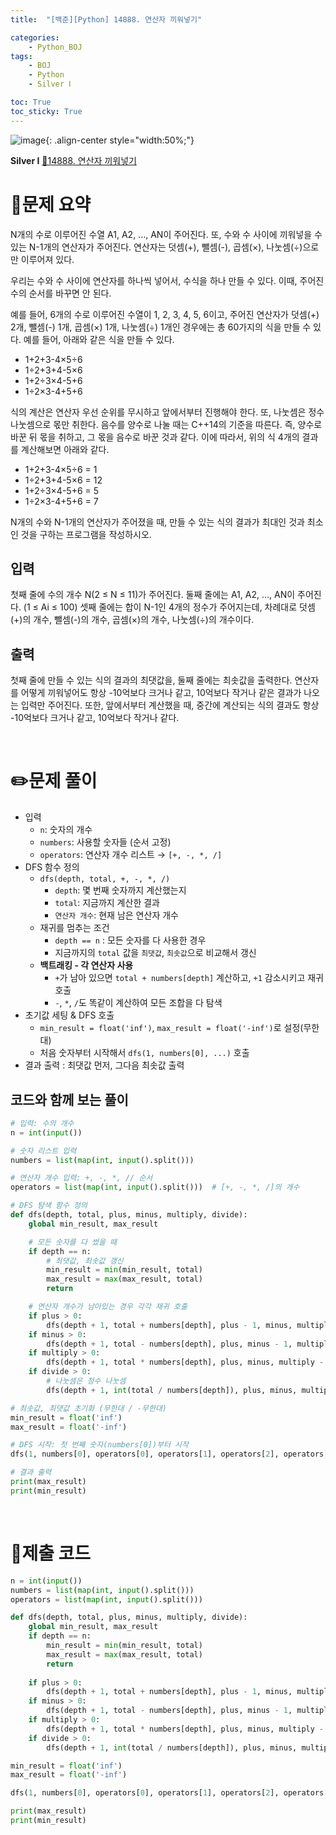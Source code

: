 ```yaml
---
title:  "[백준][Python] 14888. 연산자 끼워넣기" 

categories: 
    - Python_BOJ
tags: 
    - BOJ
    - Python
    - Silver Ⅰ

toc: True
toc_sticky: True
---
```

![image](https://github.com/user-attachments/assets/32319fe8-99e9-4031-b5d1-9f1909b510dc){: .align-center style="width:50%;"}

**Silver Ⅰ** 
[🔗14888. 연산자 끼워넣기](https://www.acmicpc.net/problem/14888)

# 📝문제 요약
N개의 수로 이루어진 수열 A1, A2, ..., AN이 주어진다. 또, 수와 수 사이에 끼워넣을 수 있는 N-1개의 연산자가 주어진다. 연산자는 덧셈(+), 뺄셈(-), 곱셈(×), 나눗셈(÷)으로만 이루어져 있다.

우리는 수와 수 사이에 연산자를 하나씩 넣어서, 수식을 하나 만들 수 있다. 이때, 주어진 수의 순서를 바꾸면 안 된다.

예를 들어, 6개의 수로 이루어진 수열이 1, 2, 3, 4, 5, 6이고, 주어진 연산자가 덧셈(+) 2개, 뺄셈(-) 1개, 곱셈(×) 1개, 나눗셈(÷) 1개인 경우에는 총 60가지의 식을 만들 수 있다. 예를 들어, 아래와 같은 식을 만들 수 있다.

- 1+2+3-4×5÷6
- 1÷2+3+4-5×6
- 1+2÷3×4-5+6
- 1÷2×3-4+5+6

식의 계산은 연산자 우선 순위를 무시하고 앞에서부터 진행해야 한다. 또, 나눗셈은 정수 나눗셈으로 몫만 취한다. 음수를 양수로 나눌 때는 C++14의 기준을 따른다. 즉, 양수로 바꾼 뒤 몫을 취하고, 그 몫을 음수로 바꾼 것과 같다. 이에 따라서, 위의 식 4개의 결과를 계산해보면 아래와 같다.

- 1+2+3-4×5÷6 = 1
- 1÷2+3+4-5×6 = 12
- 1+2÷3×4-5+6 = 5
- 1÷2×3-4+5+6 = 7

N개의 수와 N-1개의 연산자가 주어졌을 때, 만들 수 있는 식의 결과가 최대인 것과 최소인 것을 구하는 프로그램을 작성하시오.

## 입력

첫째 줄에 수의 개수 N(2 ≤ N ≤ 11)가 주어진다. 둘째 줄에는 A1, A2, ..., AN이 주어진다. (1 ≤ Ai ≤ 100) 셋째 줄에는 합이 N-1인 4개의 정수가 주어지는데, 차례대로 덧셈(+)의 개수, 뺄셈(-)의 개수, 곱셈(×)의 개수, 나눗셈(÷)의 개수이다.

## 출력

첫째 줄에 만들 수 있는 식의 결과의 최댓값을, 둘째 줄에는 최솟값을 출력한다. 연산자를 어떻게 끼워넣어도 항상 -10억보다 크거나 같고, 10억보다 작거나 같은 결과가 나오는 입력만 주어진다. 또한, 앞에서부터 계산했을 때, 중간에 계산되는 식의 결과도 항상 -10억보다 크거나 같고, 10억보다 작거나 같다.


<br>

# ✏️문제 풀이
- 입력
    - `n`: 숫자의 개수
    - `numbers`: 사용할 숫자들 (순서 고정)
    - `operators`: 연산자 개수 리스트 → `[+, -, *, /]`
- DFS 함수 정의
    - `dfs(depth, total, +, -, *, /)`
        - `depth`: 몇 번째 숫자까지 계산했는지
        - `total`: 지금까지 계산한 결과
        - `연산자 개수`: 현재 남은 연산자 개수
    - 재귀를 멈추는 조건
        - `depth == n` : 모든 숫자를 다 사용한 경우
        - 지금까지의 `total` 값을 `최댓값`, `최솟값`으로 비교해서 갱신
    - **백트래킹 - 각 연산자 사용**
        - `+`가 남아 있으면 `total + numbers[depth]` 계산하고, `+1` 감소시키고 재귀 호출
        - `-`, `*`, `/`도 똑같이 계산하여 모든 조합을 다 탐색
- 초기값 세팅 & DFS 호출
    - `min_result = float('inf')`, `max_result = float('-inf')`로 설정(무한대)
    - 처음 숫자부터 시작해서 `dfs(1, numbers[0], ...)` 호출
- 결과 출력 : 최댓값 먼저, 그다음 최솟값 출력

## 코드와 함께 보는 풀이

```python
# 입력: 수의 개수
n = int(input())

# 숫자 리스트 입력
numbers = list(map(int, input().split()))

# 연산자 개수 입력: +, -, *, // 순서
operators = list(map(int, input().split()))  # [+, -, *, /]의 개수

# DFS 탐색 함수 정의
def dfs(depth, total, plus, minus, multiply, divide):
    global min_result, max_result

    # 모든 숫자를 다 썼을 때
    if depth == n:
        # 최댓값, 최솟값 갱신
        min_result = min(min_result, total)
        max_result = max(max_result, total)
        return

    # 연산자 개수가 남아있는 경우 각각 재귀 호출
    if plus > 0:
        dfs(depth + 1, total + numbers[depth], plus - 1, minus, multiply, divide)
    if minus > 0:
        dfs(depth + 1, total - numbers[depth], plus, minus - 1, multiply, divide)
    if multiply > 0:
        dfs(depth + 1, total * numbers[depth], plus, minus, multiply - 1, divide)
    if divide > 0:
        # 나눗셈은 정수 나눗셈
        dfs(depth + 1, int(total / numbers[depth]), plus, minus, multiply, divide - 1)

# 최솟값, 최댓값 초기화 (무한대 / -무한대)
min_result = float('inf')
max_result = float('-inf')

# DFS 시작: 첫 번째 숫자(numbers[0])부터 시작
dfs(1, numbers[0], operators[0], operators[1], operators[2], operators[3])

# 결과 출력
print(max_result)
print(min_result)
```

<br>

# 💯제출 코드
```python
n = int(input())
numbers = list(map(int, input().split()))
operators = list(map(int, input().split()))

def dfs(depth, total, plus, minus, multiply, divide):
    global min_result, max_result
    if depth == n:
        min_result = min(min_result, total)
        max_result = max(max_result, total)
        return
    
    if plus > 0:
        dfs(depth + 1, total + numbers[depth], plus - 1, minus, multiply, divide)
    if minus > 0:
        dfs(depth + 1, total - numbers[depth], plus, minus - 1, multiply, divide)
    if multiply > 0:
        dfs(depth + 1, total * numbers[depth], plus, minus, multiply - 1, divide)
    if divide > 0:
        dfs(depth + 1, int(total / numbers[depth]), plus, minus, multiply, divide - 1)

min_result = float('inf')
max_result = float('-inf')

dfs(1, numbers[0], operators[0], operators[1], operators[2], operators[3])

print(max_result)
print(min_result)
```